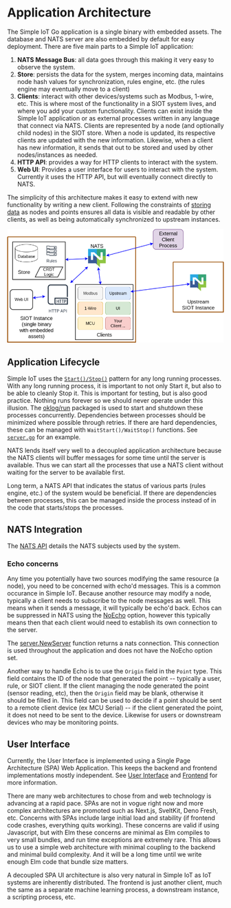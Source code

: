 # Application Architecture

The Simple IoT Go application is a single binary with embedded assets. The
database and NATS server are also embedded by default for easy deployment. There
are five main parts to a Simple IoT application:

1. **NATS Message Bus**: all data goes through this making it very easy to
   observe the system.
2. **Store**: persists the data for the system, merges incoming data, maintains
   node hash values for synchronization, rules engine, etc. (the rules engine
   may eventually move to a client)
3. **Clients**: interact with other devices/systems such as Modbus, 1-wire, etc.
   This is where most of the functionality in a SIOT system lives, and where you
   add your custom functionality. Clients can exist inside the Simple IoT
   application or as external processes written in any language that connect via
   NATS. Clients are represented by a node (and optionally child nodes) in the
   SIOT store. When a node is updated, its respective clients are updated with
   the new information. Likewise, when a client has new information, it sends
   that out to be stored and used by other nodes/instances as needed.
4. **HTTP API**: provides a way for HTTP clients to interact with the system.
5. **Web UI**: Provides a user interface for users to interact with the system.
   Currently it uses the HTTP API, but will eventually connect directly to NATS.

The simplicity of this architecture makes it easy to extend with new
functionality by writing a new client. Following the constraints of
[storing data](data.md) as nodes and points ensures all data is visible and
readable by other clients, as well as being automatically synchronized to
upstream instances.

![application architecture](images/arch-app.png)

## Application Lifecycle

Simple IoT uses the
[`Start()/Stop()`](https://community.tmpdir.org/t/structuring-go-apps-for-testing-and-lifecycle-management-the-start-stop-pattern/550)
pattern for any long running processes. With any long running process, it is
important to not only Start it, but also to be able to cleanly Stop it. This is
important for testing, but is also good practice. Nothing runs forever so we
should never operate under this illusion. The
[oklog/run](https://github.com/oklog/run) packaged is used to start and shutdown
these processes concurrently. Dependencies between processes should be minimized
where possible through retries. If there are hard dependencies, these can be
managed with `WaitStart()/WaitStop()` functions. See
[`server.go`](https://github.com/simpleiot/simpleiot/blob/master/server/server.go)
for an example.

NATS lends itself very well to a decoupled application architecture because the
NATS clients will buffer messages for some time until the server is available.
Thus we can start all the processes that use a NATS client without waiting for
the server to be available first.

Long term, a NATS API that indicates the status of various parts (rules engine,
etc.) of the system would be beneficial. If there are dependencies between
processes, this can be managed inside the process instead of in the code that
starts/stops the processes.

## NATS Integration

The [NATS API](api.md#nats) details the NATS subjects used by the system.

### Echo concerns

Any time you potentially have two sources modifying the same resource (a node),
you need to be concerned with echo'd messages. This is a common occurance in
Simple IoT. Because another resource may modify a node, typically a client needs
to subscribe to the node messages as well. This means when it sends a message,
it will typically be echo'd back. Echos can be suppressed in NATS using the
[NoEcho](https://docs.nats.io/using-nats/developer/connecting/noecho) option,
however this typically means then that each client would need to establish its
own connection to the server.

The
[server.NewServer](https://pkg.go.dev/github.com/simpleiot/simpleiot/server#NewServer)
function returns a nats connection. This connection is used throughout the
application and does not have the NoEcho option set.

Another way to handle Echo is to use the `Origin` field in the `Point` type.
This field contains the ID of the node that generated the point -- typically a
user, rule, or SIOT client. If the client managing the node generated the point
(sensor reading, etc), then the `Origin` field may be blank, otherwise it should
be filled in. This field can be used to decide if a point should be sent to a
remote client device (ex MCU Serial) -- if the client generated the point, it
does not need to be sent to the device. Likewise for users or downstream devices
who may be monitoring points.

## User Interface

Currently, the User Interface is implemented using a Single Page Architecture
(SPA) Web Application. This keeps the backend and frontend implementations
mostly independent. See [User Interface](../user/ui.md) and
[Frontend](frontend.md) for more information.

There are many web architectures to chose from and web technology is advancing
at a rapid pace. SPAs are not in vogue right now and more complex architectures
are promoted such as Next.js, SveltKit, Deno Fresh, etc. Concerns with SPAs
include large initial load and stability (if frontend code crashes, everything
quits working). These concerns are valid if using Javascript, but with Elm these
concerns are minimal as Elm compiles to very small bundles, and run time
exceptions are extremely rare. This allows us to use a simple web architecture
with minimal coupling to the backend and minimal build complexity. And it will
be a long time until we write enough Elm code that bundle size matters.

A decoupled SPA UI architecture is also very natural in Simple IoT as IoT
systems are inherently distributed. The frontend is just another client, much
the same as a separate machine learning process, a downstream instance, a
scripting process, etc.
